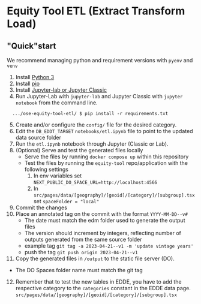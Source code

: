 # Equity Tool ETL (Extract Transform Load)

## "Quick"start

We recommend managing python and requirement versions with `pyenv` and `venv`
1. Install [Python 3](https://www.python.org/)
2. Install [pip](https://pip.pypa.io/en/stable/installation/)
3. Install [Jupyter-lab or Jupyter Classic](https://jupyter.org/install)
4. Run Jupyter-Lab with `jupyter-lab` and Jupyter Classic with `jupyter notebook` from the command line.
```
  .../ose-equity-tool-etl/ $ pip install -r requirements.txt
```
5. Create and/or configure the `config/` file for the desired category.
6. Edit the `DB_EDDT_TARGET` `notebooks/etl.ipynb` file to point to the updated data source folder
7. Run the `etl.ipynb` notebook through Jupyter (Classic or Lab).
8. (Optional) Serve and test the generated files locally
   - Serve the files by running `docker compose up` within this repository
   - Test the files by running the `equity-tool` repo/application with the following settings
      1. In env variables set `NEXT_PUBLIC_DO_SPACE_URL=http://localhost:4566` 
      2. In `src/pages/data/[geography]/[geoid]/[category]/[subgroup].tsx` set 
`spaceFolder = "local"` 
9. Commit the changes
10. Place an annotated tag on the commit with the format `YYYY-MM-DD--v#`
    - The date must match the edm folder used to generate the output files
    - The version should increment by integers, reflecting number of outputs generated from the same source folder
    - example tag `git tag -a 2023-04-21--v1 -m 'update vintage years'`
    - push the tag `git push origin 2023-04-21--v1`
11. Copy the generated files in `/output` to the static file server (DO).
   - The DO Spaces folder name must match the git tag
12. Remember that to test the new tables in EDDE, you have to add the respective category to the
`categories` constant in the EDDE data page. `src/pages/data/[geography]/[geoid]/[category]/[subgroup].tsx`
